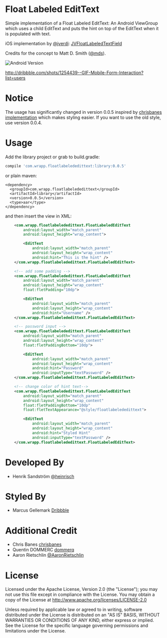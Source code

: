 Float Labeled EditText
==============

Simple implementation of a Float Labeled EditText: An Android ViewGroup which uses a child EditText and puts the hint on top of the EditText when it is populated with text.

iOS implementation by [@jverdi](http://www.twitter.com/jverdi): [JVFloatLabeledTextField](https://github.com/jverdi/JVFloatLabeledTextField) 

Credits for the concept to Matt D. Smith ([@mds](http://www.twitter.com/mds)).

![Android Version](http://i.imgur.com/ucRd1jm.gif)

http://dribbble.com/shots/1254439--GIF-Mobile-Form-Interaction?list=users

Notice
==============

The usage has significantly changed in version 0.0.5 inspired by [chrisbanes](https://github.com/chrisbanes) [implementation](https://gist.github.com/chrisbanes/11247418) which makes styling easier. If you want to use the old style, use version 0.0.4.


Usage
=====

Add the library project or grab to build.gradle:
```groovy
compile 'com.wrapp.floatlabelededittext:library:0.0.5'
```
or plain maven:
```maven
<dependency>
  <groupId>com.wrapp.floatlabelededittext</groupId>
  <artifactId>library</artifactId>
  <version>0.0.5</version>
  <type>aar</type>
</dependency>
```
and then insert the view in XML:

```xml
    <com.wrapp.floatlabelededittext.FloatLabeledEditText
        android:layout_width="match_parent"
        android:layout_height="wrap_content">

        <EditText
            android:layout_width="match_parent"
            android:layout_height="wrap_content"
            android:hint="This is the hint" />
    </com.wrapp.floatlabelededittext.FloatLabeledEditText>

    <!-- add some padding -->
    <com.wrapp.floatlabelededittext.FloatLabeledEditText
        android:layout_width="match_parent"
        android:layout_height="wrap_content"
        float:fletPadding="10dp">

        <EditText
            android:layout_width="match_parent"
            android:layout_height="wrap_content"
            android:hint="Username" />
    </com.wrapp.floatlabelededittext.FloatLabeledEditText>

    <!-- password input -->
    <com.wrapp.floatlabelededittext.FloatLabeledEditText
        android:layout_width="match_parent"
        android:layout_height="wrap_content"
        float:fletPaddingBottom="10dp">

        <EditText
            android:layout_width="match_parent"
            android:layout_height="wrap_content"
            android:hint="Password"
            android:inputType="textPassword" />
    </com.wrapp.floatlabelededittext.FloatLabeledEditText>

    <!-- change color of hint text-->
    <com.wrapp.floatlabelededittext.FloatLabeledEditText
        android:layout_width="match_parent"
        android:layout_height="wrap_content"
        float:fletPaddingBottom="10dp"
        float:fletTextAppearance="@style/floatlabelededittext">

        <EditText
            android:layout_width="match_parent"
            android:layout_height="wrap_content"
            android:hint="Styled Hint"
            android:inputType="textPassword" />
    </com.wrapp.floatlabelededittext.FloatLabeledEditText>
```
Developed By
============

* Henrik Sandström [@heinrisch](https://twitter.com/Heinrisch)

Styled By
=========

* Marcus Gellemark [Dribbble](http://dribbble.com/Gellermark)

Additional Credit
=================

* Chris Banes [chrisbanes](https://github.com/chrisbanes)
* Quentin DOMMERC [dommerq](https://github.com/dommerq)
* Aaron Rietschlin [@AaronRietschlin](https://twitter.com/AaronRietschlin)



License
=======
Licensed under the Apache License, Version 2.0 (the "License");
you may not use this file except in compliance with the License.
You may obtain a copy of the License at
http://www.apache.org/licenses/LICENSE-2.0

Unless required by applicable law or agreed to in writing, software
distributed under the License is distributed on an "AS IS" BASIS,
WITHOUT WARRANTIES OR CONDITIONS OF ANY KIND, either express or implied.
See the License for the specific language governing permissions and
limitations under the License.
